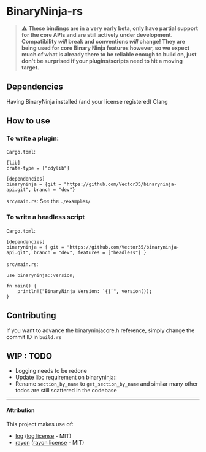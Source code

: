 # BinaryNinja-rs

> :warning: **These bindings are in a very early beta, only have partial support for the core APIs and are still actively under development. Compatibility _will_ break and conventions _will_ change! They are being used for core Binary Ninja features however, so we expect much of what is already there to be reliable enough to build on, just don't be surprised if your plugins/scripts need to hit a moving target.**

## Dependencies

Having BinaryNinja installed (and your license registered)
Clang

## How to use

### To write a plugin:

`Cargo.toml`:
```
[lib]
crate-type = ["cdylib"]

[dependencies]
binaryninja = {git = "https://github.com/Vector35/binaryninja-api.git", branch = "dev"}

```

`src/main.rs`:
See the `./examples/`

### To write a headless script

`Cargo.toml`:
```
[dependencies]
binaryninja = { git = "https://github.com/Vector35/binaryninja-api.git", branch = "dev", features = ["headless"] }

```

`src/main.rs`:
```
use binaryninja::version;

fn main() {
    println!("BinaryNinja Version: `{}`", version());
}
```

## Contributing

If you want to advance the binaryninjacore.h reference, simply change the commit ID in `build.rs`

## WIP : TODO

 - Logging needs to be redone
 - Update libc requirement on binaryninja::
 - Rename `section_by_name` to `get_section_by_name` and similar
many other todos are still scattered in the codebase

---

#### Attribution

This project makes use of:
  - [log] ([log license] - MIT)
  - [rayon] ([rayon license] - MIT)

[log]: https://github.com/rust-lang/log
[log license]: https://github.com/rust-lang/log/blob/master/LICENSE-MIT
[rayon]: https://github.com/rayon-rs/rayon
[rayon license]: https://github.com/rayon-rs/rayon/blob/master/LICENSE-MIT
